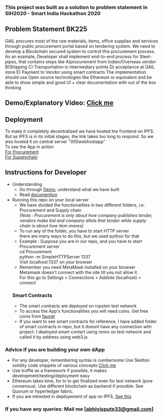 ### This project was built as a solution to problem statement in SIH2020 - Smart India Hackathon 2020
## Problem Statement BK225
GAIL procures most of the raw materials, items, office supplies and services through public procurement portal based on tendering system. We need to develop a Blockchain secured system to control this procurement process. 
As an example, 
Developer shall implement end-to-end process for Steel-pipes, that contains steps like 
A)procurement from Indian/Overseas vendor B)Shipping C) Transportation in intermediary points D) acceptance at GAIL store E) Payment to Vendor using smart contracts 
The implementation should use Open source technologies like Ethereum or equivalent and be able to show simple and good UI + clear documentation with out of the box thinking

## Demo/Explanatory Video: [Click me](https://www.youtube.com/watch?v=1Y5eyY-KKVw) 
## Deployment
To make it completely decentralized we have hosted the frontend on IPFS.
But as IPFS is in its initial stages, the link takes too long to respond.
So we also hosted it on central server "000webhostapp"</br>
To see the App in action </br>
[For Procurement](https://sihvisionhome.000webhostapp.com) </br>
[For Supplychain](https://sihteamvision.000webhostapp.com/) </br>
## Instructions for Developer
* Understanding
  * Go through [Demo](https://www.youtube.com/watch?v=1Y5eyY-KKVw), understand what we have built 
  * Read [documention](https://github.com/abhishekvispute/Blockchain-Powered-Procurement-System/blob/master/Documentation.pdf)
* Running this repo on your local server
  * We have divided the functionalities in two different folders, i.e. Procurement and Supply chain</br>
    *(Note : Procurement is only about how company publishes tender, vendors make bid and company allots that tender while supply chain is about  how item moves)* 
  * To run any of the folder, you have to start HTTP server</br>
  there are many ways to do this, but we used python for that
  * Example :
  Suppose you are in our repo, and you have to start Procurement server</br>
  cd Procurement</br>
  python -m SimpleHTTPServer 1337</br>
  Visit localhost:1337 on your browser
  * Remember you need MetaMask installed on your browser</br>
  Metamask doesn't connect with the site till you not allow it.</br>
  For this go to Settings > Connections > Addsite (localhost) > connect </br>
  ### Smart Contracts
  * The smart contracts are deployed on ropsten test network
  * To access the App's functionalities you will need coins. Get free coins from [faucet](https://faucet.ropsten.be/)
  * If you want to see smart contracts for reference, I have added folder of smart contracts in repo, but it doesnt have any connection with project. I deployed smart contart using remix on test network and called it by address using web3.js.
 ### Advice If you are building your own dApp
 *  For any developer, remembering syntax is cumbersome Use Skelton solidity code snippets of various concepts [Click me](https://github.com/abhishekvispute/SolidityCodeSnippets)
 * Use truffle as a framework if possible, it makes development/testing/deployment easy
 * Ethereum takes time, for tx to get finalized even for test network (pow consensus). Use different blockchain as backend if possible.
 See Quorum or  hyperledger fabric.
 * If you are intrested in deployement of app on IPFS, [See this](https://medium.com/ethereum-developers/the-ultimate-end-to-end-tutorial-to-create-and-deploy-a-fully-descentralized-dapp-in-ethereum-18f0cf6d7e0e)

 ### If you have any queries: Mail me [abhivispute33@gmail.com]

